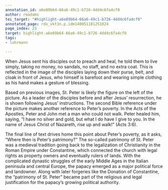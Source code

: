 ```yaml
---
annotation_id: a6e89b64-66a6-49c1-b726-4dd4c6fa4cf0
author: rmadams
tei_target: "#highlight-a6e89b64-66a6-49c1-b726-4dd4c6fa4cf0"
annotated_page: rdx_vkt1n.p.idm140051181251824
page_index: 23
target: highlight-a6e89b64-66a6-49c1-b726-4dd4c6fa4cf0
tags:
- lohrmann

---
```

When Jesus sent his disciples out to preach and heal, he told them to live simply, taking no money, no sandals, no staff, and no extra coat. This is reflected in the image of the disciples laying down their purse, belt, and cloak in front of Jesus, who himself is barefoot and wearing simple clothing as his hand makes a gesture of blessing. 

Based on previous images, St. Peter is likely the figure on the left of the picture. As a leader of the disciples before and after Jesus’ resurrection, he is shown following Jesus’ instructions. The second Bible reference under the picture makes another reference to Peter’s poverty. In the Acts of the Apostles, Peter and John met a man who could not walk. Peter healed him, saying, “I have no silver and gold, but what I do have I give to you. In the name of Jesus Christ of Nazareth, rise up and walk!” (Acts 3:6).

The final line of text drives home this point about Peter’s poverty, as it asks, “Where then is Peter’s patrimony?” The so-called patrimony of St. Peter was a medieval tradition going back to the legalization of Christianity in the Roman Empire under Constantine, which connected the church with legal rights as property owners and eventually rulers of lands. With the complicated dynastic struggles of the early Middle Ages in the Italian peninsula and central Europe, the papacy emerged as a major political force and landowner. Along with later forgeries like the Donation of Constantine, the “patrimony of St. Peter” became part of the religious and legal justification for the papacy’s growing political authority. 
